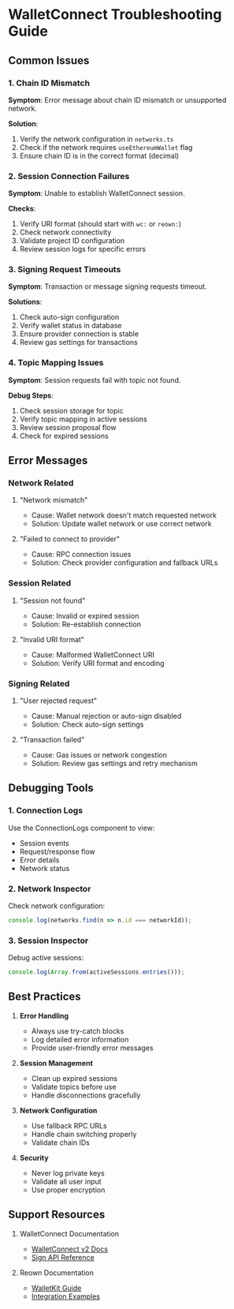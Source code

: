 # WalletConnect Troubleshooting Guide

## Common Issues

### 1. Chain ID Mismatch

**Symptom**: Error message about chain ID mismatch or unsupported network.

**Solution**:
1. Verify the network configuration in `networks.ts`
2. Check if the network requires `useEthereumWallet` flag
3. Ensure chain ID is in the correct format (decimal)

### 2. Session Connection Failures

**Symptom**: Unable to establish WalletConnect session.

**Checks**:
1. Verify URI format (should start with `wc:` or `reown:`)
2. Check network connectivity
3. Validate project ID configuration
4. Review session logs for specific errors

### 3. Signing Request Timeouts

**Symptom**: Transaction or message signing requests timeout.

**Solutions**:
1. Check auto-sign configuration
2. Verify wallet status in database
3. Ensure provider connection is stable
4. Review gas settings for transactions

### 4. Topic Mapping Issues

**Symptom**: Session requests fail with topic not found.

**Debug Steps**:
1. Check session storage for topic
2. Verify topic mapping in active sessions
3. Review session proposal flow
4. Check for expired sessions

## Error Messages

### Network Related

1. "Network mismatch"
   - Cause: Wallet network doesn't match requested network
   - Solution: Update wallet network or use correct network

2. "Failed to connect to provider"
   - Cause: RPC connection issues
   - Solution: Check provider configuration and fallback URLs

### Session Related

1. "Session not found"
   - Cause: Invalid or expired session
   - Solution: Re-establish connection

2. "Invalid URI format"
   - Cause: Malformed WalletConnect URI
   - Solution: Verify URI format and encoding

### Signing Related

1. "User rejected request"
   - Cause: Manual rejection or auto-sign disabled
   - Solution: Check auto-sign settings

2. "Transaction failed"
   - Cause: Gas issues or network congestion
   - Solution: Review gas settings and retry mechanism

## Debugging Tools

### 1. Connection Logs

Use the ConnectionLogs component to view:
- Session events
- Request/response flow
- Error details
- Network status

### 2. Network Inspector

Check network configuration:
```typescript
console.log(networks.find(n => n.id === networkId));
```

### 3. Session Inspector

Debug active sessions:
```typescript
console.log(Array.from(activeSessions.entries()));
```

## Best Practices

1. **Error Handling**
   - Always use try-catch blocks
   - Log detailed error information
   - Provide user-friendly error messages

2. **Session Management**
   - Clean up expired sessions
   - Validate topics before use
   - Handle disconnections gracefully

3. **Network Configuration**
   - Use fallback RPC URLs
   - Handle chain switching properly
   - Validate chain IDs

4. **Security**
   - Never log private keys
   - Validate all user input
   - Use proper encryption

## Support Resources

1. WalletConnect Documentation
   - [WalletConnect v2 Docs](https://docs.walletconnect.com/2.0)
   - [Sign API Reference](https://docs.walletconnect.com/2.0/api/sign)

2. Reown Documentation
   - [WalletKit Guide](https://docs.reown.com/walletkit)
   - [Integration Examples](https://docs.reown.com/examples)